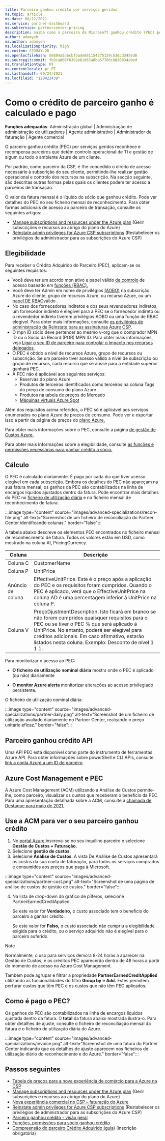 ```yaml
---
title: Parceiro ganhou crédito por serviços geridos
ms.topic: article
ms.date: 08/12/2021
ms.service: partner-dashboard
ms.subservice: partnercenter-pricing
description: Saiba como o parceiro da Microsoft ganhou crédito (PEC) por serviços geridos é calculado e pago e como garantir que é elegível.
author: adamyeh
ms.author: adamyeh
ms.localizationpriority: high
ms.custom: SEOMAY.20
ms.openlocfilehash: 56884a5a6cbfbade881154275129c63dcd3456d8
ms.sourcegitcommit: fb9ca808f6362e81d65a6ba5770dc8820834a0ed
ms.translationtype: MT
ms.contentlocale: pt-PT
ms.lasthandoff: 09/24/2021
ms.locfileid: "128422439"
---
```

# <a name="how-the-partner-earned-credit-is-calculated-and-paid"></a>Como o crédito de parceiro ganho é calculado e pago

**Funções adequadas**: Administração global | Administração de administração de utilizadores | Agente administrativo | Administrador de faturação | Agente comercial

O parceiro ganhou crédito (PEC) por serviços geridos reconhece e recompensa parceiros que detêm controlo operacional de TI e gestão de algum ou todo o ambiente Azure de um cliente. 

Por padrão, como parceiro da CSP, é-lhe concedido o direito de acesso necessário à subscrição do seu cliente, permitindo-lhe realizar gestão operacional e controlo dos recursos na subscrição. Na secção seguinte, são descritas outras formas pelas quais os clientes podem ter acesso a parceiros de transação.

O valor da fatura mensal é o líquido do sócio que ganhou crédito. Pode ver detalhes do PEC no seu ficheiro mensal de reconhecimento. Para obter formas adicionais de acesso ao parceiro de transação, consulte os seguintes artigos:

- [Manage subscriptions and resources under the Azure plan](azure-plan-manage.md) (Gerir subscrições e recursos ao abrigo do plano do Azure)
- [Reinstate admin privileges for Azure CSP subscriptions](revoke-reinstate-csp.md) (Restabelecer os privilégios de administrador para as subscrições do Azure CSP)

## <a name="eligibility"></a>Elegibilidade

Para receber o Crédito Adquirido do Parceiro (PEC), aplicam-se os seguintes requisitos:

- Você deve ter um acordo mpn ativo e papel válido [de controlo](azure-roles-perms-pec.md) de acesso baseado em [funções (RBAC).](/azure/role-based-access-control/overview)
- Você deve ter Admin em nome de privilégios [(AOBO)](https://channel9.msdn.com/Series/cspdev/Module-11-Admin-On-Behalf-Of-AOBO) na subscrição Azure do cliente, grupo de recursos Azure, ou recurso Azure, ou um [papel DE RBAC](azure-roles-perms-pec.md)válido .
- No caso dos fornecedores indiretos e dos seus revendedores indiretos, um fornecedor indireto é elegível para a PEC se o fornecedor indireto ou o revendedor indireto tiverem privilégios AOBO ou uma função de RBAC elegível. Para obter mais informações, consulte [os privilégios de administração da Reinstate para as assinaturas Azure CSP](revoke-reinstate-csp.md).
- O mpn iD sócio deve pertencer ao mesmo v-org que o comprador MPN ID ou o Sócio da Record (POR) MPN ID. Para obter mais informações, veja [Ligar o seu ID de parceiro para controlar o impacto nos recursos delegados](/azure/lighthouse/how-to/partner-earned-credit).
- O PEC é obtido a nível de recursos Azure, grupo de recursos ou subscrição. Se um parceiro tiver acesso válido a nível de subscrição ou grupo de recursos, cada recurso que se ausse para a entidade superior ganhará PEC.
- A PEC não é aplicável aos seguintes serviços:
    - Reservas do plano Azure
    - Produtos de terceiros identificados como terceiros na coluna Tags do preço de consumo do plano Azure
    - Produtos na tabela de preços do Mercado
    - [Máquinas virtuais Azure Spot](https://partner.microsoft.com/resources/collection/azure-spot-in-csp#/)

Além dos requisitos acima referidos, o PEC só é aplicável aos serviços enumerados no plano Azure de preços de consumo. Pode ver e exportar isso a partir da página de preços do [plano Azure.](https://partner.microsoft.com/commerce/sales)

Para obter mais informações sobre o PEC, consulte a página [de gestão de Custos Azure.](/azure/cost-management-billing/costs/get-started-partners)

Para obter mais informações sobre a elegibilidade, consulte [as funções e permissões necessárias para ganhar crédito a sócio.](azure-roles-perms-pec.md)

## <a name="calculation"></a>Cálculo

O PEC é calculado diariamente. É pago por cada dia que tiver acesso elegível em cada subscrição. Embora os detalhes do PEC não apareçam na sua fatura mensal, os ganhos da PEC são contabilizados na linha de encargos líquidos ajustados dentro da fatura. Pode encontrar mais detalhes do PEC no [ficheiro de utilização diária](daily-rated-usage-recon-files.md) e no ficheiro mensal de reconhecimento de fatura.

:::image type="content" source="images/advanced-specializations/recon-file.png" alt-text="Screenshot de um ficheiro de reconciliação do Partner Center identificando colunas." border="false":::

A tabela abaixo descreve os elementos PEC encontrados no ficheiro mensal de reconhecimento de fatura. Todos os valores estão em USD, como mostrado na coluna AI, PricingCurrency.

| Coluna  | Descrição  |
| --------  | -------  |
| Coluna C  | CustomerName  |
| Coluna P | UnitPrice |
| Anúncio de coluna | EffectiveUnitPrice. Este é o preço após a aplicação do PEC e os requisitos foram cumpridos. Quando o PEC é aplicado, verá que o EffectiveUnitPrice na coluna AD é uma percentagem inferior à UnitPrice na coluna P.   |
| Coluna V  | PreçoDjustmentDescription. Isto ficará em branco se não forem cumpridos quaisquer requisitos para o PEC ou se tiver o PEC % que será aplicado à UnitPrice. No entanto, poderá ser elegível para créditos adicionais. Em caso afirmativo, estarão listados nesta coluna. Exemplo: Desconto de nível 1 1 1.   |

Para monitorizar o acesso ao PEC:

- **O ficheiro de utilização nominal diária** mostra onde o PEC é aplicado (ou não) diariamente

- [**O monitor Azure alerta**](azure-plan-manage.md) monitorizar alterações ao acesso privilegiado persistente.

O ficheiro de utilização nominal diária:

:::image type="content" source="images/advanced-specializations/partner-daily.png" alt-text="Screenshot de um ficheiro de utilização avaliado diariamente no Partner Center, realçando o preço unitário eficaz." border="false":::

## <a name="partner-earned-credit-api"></a>Parceiro ganhou crédito API

Uma API PEC está disponível como parte do instrumento de ferramentas Azure API. Para obter informações sobre powerShell e CLI APIs, consulte [link a conta Azure a um ID do parceiro](/azure/cost-management-billing/manage/link-partner-id).

## <a name="azure-cost-management-and-pec"></a>Azure Cost Management e PEC

A Azure Cost Management (ACM) utilizando a Análise de Custos permite-lhe, como parceiro, visualizar os custos que receberam o benefício da PEC. Para uma apresentação detalhada sobre a ACM, consulte a [chamada de Destaque para maio de 2021.](https://commercial_licensing.eventbuilder.com/2021MayCSPSpotlight)

## <a name="use-acm-to-view-your-partner-earned-credit"></a>Use a ACM para ver o seu parceiro ganhou crédito

1. No [portal Azure,](https://portal.azure.com/)inscreva-se no seu inquilino parceiro e selecione **Gestão de Custos + Faturação.**
2. Selecione **gestão de custos**.
3. Selecione **Análise de Custos**.
A vista De Análise de Custos apresentará os custos da sua conta de faturação, para todos os serviços comprados e consumidos aos preços que paga à Microsoft.

:::image type="content" source="images/advanced-specializations/partner-cost.png" alt-text="Screenshot de uma página de análise de custos de gestão de custos." border="false":::

4. Na lista de drop-down do gráfico de pílferos, selecione PartnerEarnedCreditApplied. 

    Se este valor for **Verdadeiro,** o custo associado tem o benefício do parceiro a ganhar crédito.

    Se este valor for **Falso,** o custo associado não cumpriu a elegibilidade exigida para o crédito, ou o serviço adquirido não é elegível para o parceiro auferido.

>[!NOTE]
>Normalmente, o uso para serviços demora 8-24 horas a aparecer na Gestão de Custos, e os créditos PEC aparecerão dentro de 48 horas a partir do momento de acesso na Azure Cost Management.

Também pode agrupar e filtrar a propriedade **PartnerEarnedCreditApplied** utilizando as funcionalidades do filtro **Group by** e **Add.** Estes permitem perfurar custos que têm PEC e os custos que não têm PEC aplicados.

## <a name="how-is-pec-paid"></a>Como é pago o PEC?
Os ganhos do PEC são contabilizados na linha de encargos líquidos ajustada dentro da fatura. O **total** da fatura abaixo mostrada ilustra-o. Para obter detalhes de ajuste, consulte o ficheiro de reconciliação mensal da fatura e o ficheiro de utilização diária do Azure.

:::image type="content" source="images/advanced-specializations/invoice.png" alt-text="Screenshot de uma fatura do Partner Center indicando que os detalhes de ajuste aparecem nos ficheiros de utilização diário do reconhecimento e do Azure." border="false":::

## <a name="next-steps"></a>Passos seguintes

- [Tabela de preços para a nova experiência de comércio para a Azure na CSP](azure-plan-price-list.md)
- [Manage subscriptions and resources under the Azure plan](azure-plan-manage.md) (Gerir subscrições e recursos ao abrigo do plano do Azure)
- [Nova experiência comercial no CSP – faturação do Azure](azure-plan-billing.md)
- [Reinstate admin privileges for Azure CSP subscriptions](revoke-reinstate-csp.md) (Restabelecer os privilégios de administrador para as subscrições do Azure CSP)
- [Parceiro ganhou crédito - visão geral](partner-earned-credit.md)
- [Funções, permissões para sócio ganhou crédito](azure-roles-perms-pec.md)
- [Compreensão do parceiro Crédito Adquirido (guia)](https://partner.microsoft.com/resources/detail/understanding-partner-earned-credit-pdf) (inscrição obrigatória)